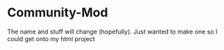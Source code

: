 # Community-Mod
The name and stuff will change (hopefully). Just wanted to make one so I could get onto my html project
